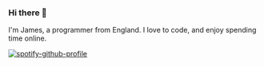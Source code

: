  ### Hi there 👋

I'm James, a programmer from England. I love to code, and enjoy spending time online.

[![spotify-github-profile](https://spotify-github-profile.vercel.app/api/view?uid=jhawki2005&cover_image=true&theme=novatorem&show_offline=false&background_color=121212&bar_color=53b14f&bar_color_cover=true)](https://spotify-github-profile.vercel.app/api/view?uid=jhawki2005&redirect=true)


